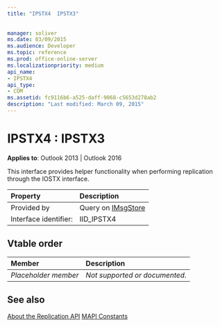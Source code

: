 ```yaml
---
title: "IPSTX4  IPSTX3"
 
 
manager: soliver
ms.date: 03/09/2015
ms.audience: Developer
ms.topic: reference
ms.prod: office-online-server
ms.localizationpriority: medium
api_name:
- IPSTX4
api_type:
- COM
ms.assetid: fc9116b6-a525-daff-9068-c5653d278ab2
description: "Last modified: March 09, 2015"
---
```


# IPSTX4 : IPSTX3


**Applies to**: Outlook 2013 | Outlook 2016
  
This interface provides helper functionality when performing replication through the IOSTX interface.
  
|Property|Description|
|:-----|:-----|
|Provided by  <br/> |Query on [IMsgStore](imsgstoreimapiprop.md) <br/> |
|Interface identifier:  <br/> |IID_IPSTX4  <br/> |

## Vtable order

|Member|Description|
|:-----|:-----|
| *Placeholder member*  <br/> | *Not supported or documented*. |

## See also

[About the Replication API](about-the-replication-api.md)
[MAPI Constants](mapi-constants.md)
